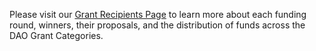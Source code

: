 Please visit our [Grant Recipients Page](https://www.notion.so/Funding-History-3cadee15c7c14ee2a6f1ab61de70dfc2) to learn more about each funding round, winners, their proposals, and the distribution of funds across the DAO Grant Categories.